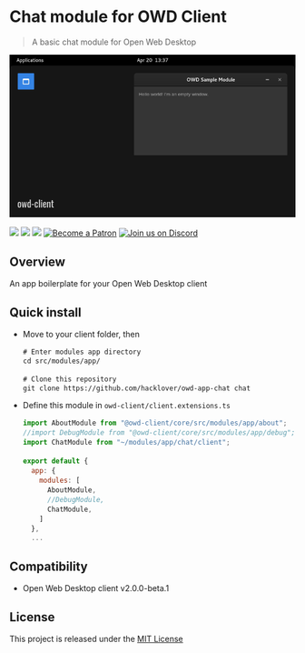# Chat module for OWD Client
> A basic chat module for Open Web Desktop

<p>
    <img src="media/demo.png" alt="OWD Sample module demo" />
</p>

<p>
    <a href="LICENSE"><img src="https://img.shields.io/badge/license-MIT-green.svg" /></a>
    <a href="https://github.com/owdproject/owd-client"><img src="https://img.shields.io/badge/owd-client-3A9CB6" /></a>
    <a href="https://github.com/topics/owd-modules"><img src="https://img.shields.io/badge/owd-modules-888" /></a>
    <a href="https://hacklover.net/patreon"><img src="https://img.shields.io/badge/become-a%20patron-orange" alt="Become a Patron" /></a>
    <a href="https://hacklover.net/discord"><img src="https://img.shields.io/badge/chat-on%20discord-7289da.svg" alt="Join us on Discord" /></a>
</p>

## Overview
An app boilerplate for your Open Web Desktop client

## Quick install
- Move to your client folder, then
  ```
  # Enter modules app directory
  cd src/modules/app/
  
  # Clone this repository
  git clone https://github.com/hacklover/owd-app-chat chat
  ```
- Define this module in `owd-client/client.extensions.ts`
  ```js
  import AboutModule from "@owd-client/core/src/modules/app/about";
  //import DebugModule from "@owd-client/core/src/modules/app/debug";
  import ChatModule from "~/modules/app/chat/client";

  export default {
    app: {
      modules: [
        AboutModule,
        //DebugModule,
        ChatModule,
      ]
    },
    ...
  ```

## Compatibility
- Open Web Desktop client v2.0.0-beta.1

## License
This project is released under the [MIT License](LICENSE)